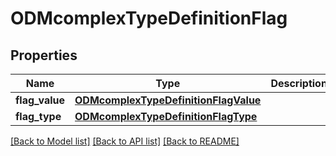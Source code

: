 # ODMcomplexTypeDefinitionFlag

## Properties
Name | Type | Description | Notes
------------ | ------------- | ------------- | -------------
**flag_value** | [**ODMcomplexTypeDefinitionFlagValue**](ODMcomplexTypeDefinitionFlagValue.md) |  | 
**flag_type** | [**ODMcomplexTypeDefinitionFlagType**](ODMcomplexTypeDefinitionFlagType.md) |  | [optional] 

[[Back to Model list]](../README.md#documentation-for-models) [[Back to API list]](../README.md#documentation-for-api-endpoints) [[Back to README]](../README.md)


